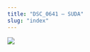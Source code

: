 ```yaml
---
title: "DSC_0641 – SUDA"
slug: "index"
---
```


[![](/wp-content/2015/05/DSC_0641-201x300.jpg)](/wp-content/2015/05/DSC_0641.jpg)